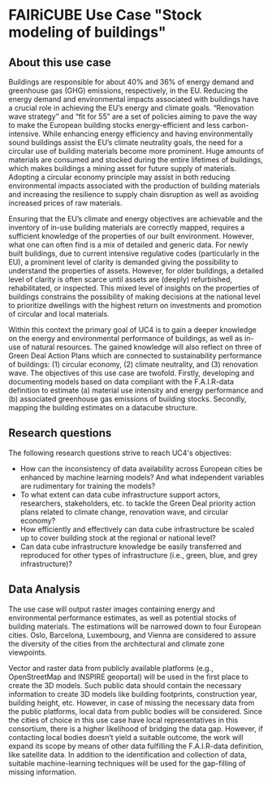 FAIRiCUBE Use Case "Stock modeling of buildings"
==============================

## About this use case
Buildings are responsible for about 40% and 36% of energy demand and greenhouse gas (GHG) emissions, respectively, in the EU. Reducing the energy demand and environmental impacts associated with buildings have a crucial role in achieving the EU’s energy and climate goals. “Renovation wave strategy” and “fit for 55” are a set of policies aiming to pave the way to make the European building stocks energy-efficient and less carbon-intensive. While enhancing energy efficiency and having environmentally sound buildings assist the EU’s climate neutrality goals, the need for a circular use of building materials become more prominent. Huge amounts of materials are consumed and stocked during the entire lifetimes of buildings, which makes buildings a mining asset for future supply of materials. Adopting a circular economy principle may assist in both reducing environmental impacts associated with the production of building materials and increasing the resilience to supply chain disruption as well as avoiding increased prices of raw materials.

Ensuring that the EU’s climate and energy objectives are achievable and the inventory of in-use building materials are correctly mapped, requires a sufficient knowledge of the properties of our built environment. However, what one can often find is a mix of detailed and generic data. For newly built buildings, due to current intensive regulative codes (particularly in the EU), a prominent level of clarity is demanded giving the possibility to understand the properties of assets. However, for older buildings, a detailed level of clarity is often scarce until assets are (deeply) refurbished, rehabilitated, or inspected. This mixed level of insights on the properties of buildings constrains the possibility of making decisions at the national level to prioritize dwellings with the highest return on investments and promotion of circular and local materials.

Within this context the primary goal of UC4 is to gain a deeper knowledge on the energy and environmental performance of buildings, as well as in-use of natural resources. The gained knowledge will also reflect on three of Green Deal Action Plans which are connected to sustainability performance of buildings: (1) circular economy, (2) climate neutrality, and (3) renovation wave. The objectives of this use case are twofold. Firstly, developing and documenting models based on data compliant with the F.A.I.R-data definition to estimate (a) material use intensity and energy performance and (b) associated greenhouse gas emissions of building stocks. Secondly, mapping the building estimates on a datacube structure. 

## Research questions
The following research questions strive to reach UC4's objectives:

+ How can the inconsistency of data availability across European cities be enhanced by machine learning models? And what independent variables are rudimentary for training the models?
+ To what extent can data cube infrastructure support actors, researchers, stakeholders, etc. to tackle the Green Deal priority action plans related to climate change, renovation wave, and circular economy?
+ How efficiently and effectively can data cube infrastructure be scaled up to cover building stock at the regional or national level?
+ Can data cube infrastructure knowledge be easily transferred and reproduced for other types of infrastructure (i.e., green, blue, and grey infrastructure)?

## Data Analysis
The use case will output raster images containing energy and environmental performance estimates, as well as potential stocks of building materials. The estimations will be narrowed down to four European cities. Oslo, Barcelona, Luxembourg, and Vienna are considered to assure the diversity of the cities from the architectural and climate zone viewpoints.

Vector and raster data from publicly available platforms (e.g., OpenStreetMap and INSPIRE geoportal) will be used in the first place to create the 3D models. Such public data should contain the necessary information to create 3D models like building footprints, construction year, building height, etc. However, in case of missing the necessary data from the public platforms, local data from public bodies will be considered. Since the cities of choice in this use case have local representatives in this consortium, there is a higher likelihood of bridging the data gap. However, if contacting local bodies doesn’t yield a suitable outcome, the work will expand its scope by means of other data fulfilling the F.A.I.R-data definition, like satellite data. In addition to the identification and collection of data, suitable machine-learning techniques will be used for the gap-filling of missing information.





